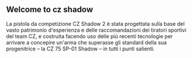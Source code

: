 ## Welcome to cz shadow

La pistola da competizione CZ Shadow 2 è stata progettata sulla base del vasto patrimonio d'esperienza e delle raccomandazioni dei tiratori sportivi del team CZ, e costruita facendo uso delle più recenti tecnologie per arrivare a concepire un'arma che superasse gli standard della sua progenitrice – la CZ 75 SP-01 Shadow – in tutti i punti salienti.

